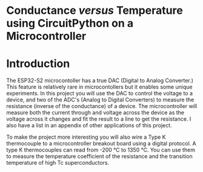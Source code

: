 # Conductance *versus* Temperature using CircuitPython on a Microcontroller
# Introduction

The ESP32-S2 microcontoller has a true DAC (Digital to Analog
Converter.) This feature is relatively rare in microcontollers but it
enables some unique experiments. In this project you will use the DAC to
control the voltage to a device, and two of the ADC's (Analog to
Digital Converters) to measure the resistance (inverse of the conductance) of a device. 
The microcontroller will measure both the current through and voltage
across the device as the voltage across it changes and fit the result to
a line to get the resistance. I also have a list in an appendix of other 
applications of this project.

To make the project more interesting you will also wire a Type K
thermocouple to a microcontroller breakout board using a digital
protocol. A type K thermocouples can read from -200 °C to 1350 °C. You can
use them to measure the temperature coefficient of the resistance and
the transition temperature of high Tc superconductors.
